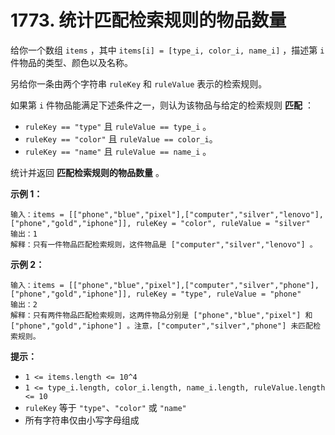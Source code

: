 # 1773. 统计匹配检索规则的物品数量

给你一个数组 `items` ，其中 `items[i] = [type_i, color_i, name_i]` ，描述第 `i` 件物品的类型、颜色以及名称。

另给你一条由两个字符串 `ruleKey` 和 `ruleValue` 表示的检索规则。

如果第 `i` 件物品能满足下述条件之一，则认为该物品与给定的检索规则 **匹配** ：

- `ruleKey == "type"` 且 `ruleValue == type_i` 。
- `ruleKey == "color"` 且 `ruleValue == color_i`。
- `ruleKey == "name"` 且 `ruleValue == name_i` 。

统计并返回 **匹配检索规则的物品数量** 。

**示例 1：**

```()
输入：items = [["phone","blue","pixel"],["computer","silver","lenovo"],["phone","gold","iphone"]], ruleKey = "color", ruleValue = "silver"
输出：1
解释：只有一件物品匹配检索规则，这件物品是 ["computer","silver","lenovo"] 。
```

**示例 2：**

```()
输入：items = [["phone","blue","pixel"],["computer","silver","phone"],["phone","gold","iphone"]], ruleKey = "type", ruleValue = "phone"
输出：2
解释：只有两件物品匹配检索规则，这两件物品分别是 ["phone","blue","pixel"] 和 ["phone","gold","iphone"] 。注意，["computer","silver","phone"] 未匹配检索规则。
```

**提示：**

- `1 <= items.length <= 10^4`
- `1 <= type_i.length, color_i.length, name_i.length, ruleValue.length <= 10`
- `ruleKey` 等于 `"type"`、`"color"` 或 `"name"`
- 所有字符串仅由小写字母组成
